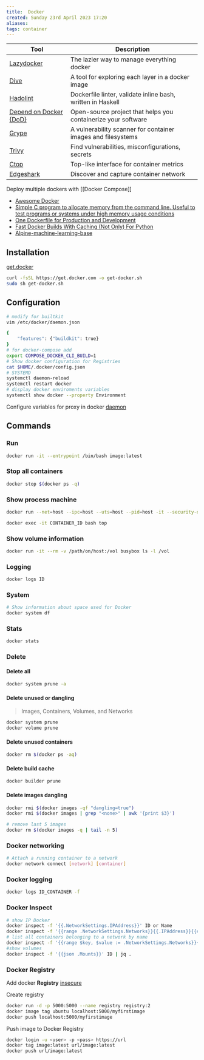 ```yaml
---
title:  Docker
created: Sunday 23rd April 2023 17:20
aliases: 
tags: container
---
```


| Tool                                                                      | Description                                                   |
| ------------------------------------------------------------------------- | ------------------------------------------------------------- |
| [Lazydocker](https://github.com/jesseduffield/lazydocker)                 | The lazier way to manage everything docker                    |
| [Dive](https://github.com/wagoodman/dive)                                 | A tool for exploring each layer in a docker image             |
| [Hadolint](https://github.com/hadolint/hadolint)                          | Dockerfile linter, validate inline bash, written in Haskell   |
| [Depend on Docker {DoD}](https://github.com/datasailors/depend-on-docker) | Open-source project that helps you containerize your software |
| [Grype](https://github.com/anchore/grype)                                 | A vulnerability scanner for container images and filesystems  |
| [Trivy](https://github.com/aquasecurity/trivy)                            | Find vulnerabilities, misconfigurations, secrets              |
| [Ctop](https://github.com/bcicen/ctop)                                    | Top-like interface for container metrics                      |
| [Edgeshark](https://github.com/siemens/edgeshark)                                                                          |Discover and capture container network|

Deploy multiple dockers with [[Docker Compose]]

- [Awesome Docker](https://github.com/veggiemonk/awesome-docker)
- [Simple C program to allocate memory from the command line. Useful to test programs or systems under high memory usage conditions](https://github.com/julman99/eatmemory)
- [One Dockerfile for Production and Development](https://zach.codes/one-dockerfile-for-production-and-development/)
- [Fast Docker Builds With Caching (Not Only) For Python](https://towardsdatascience.com/fast-docker-builds-with-caching-for-python-533ddc3b0057)
- [Alpine-machine-learning-base](https://github.com/petronetto/alpine-machine-learning-base)

## Installation

[get.docker](https://get.docker.com/)

```bash
curl -fsSL https://get.docker.com -o get-docker.sh
sudo sh get-docker.sh
```

## Configuration

```bash
# modify for builtkit
vim /etc/docker/daemon.json

{
    "features": {"buildkit": true}
}
# for docker-compose add
export COMPOSE_DOCKER_CLI_BUILD=1
# Show docker configuration for Registries
cat $HOME/.docker/config.json
# SYSTEMD
systemctl daemon-reload
systemctl restart docker
# display docker enviroments variables
systemctl show docker --property Environment
```

Configure variables for proxy in docker [daemon](https://docs.docker.com/config/daemon/systemd/)

## Commands

### Run

```bash
docker run -it --entrypoint /bin/bash image:latest
```

### Stop all containers

```bash
docker stop $(docker ps -q)
```

### Show process machine

```bash
docker run --net=host --ipc=host --uts=host --pid=host -it --security-opt=seccomp=unconfined --privileged ubuntu top

docker exec -it CONTAINER_ID bash top
```

### Show volume information

```bash
docker run -it --rm -v /path/on/host:/vol busybox ls -l /vol
```

### Logging

```bash
docker logs ID
```

### System 

```bash
# Show information about space used for Docker
docker system df
```

### Stats

```bash
docker stats
```


### Delete

#### Delete all

```bash
docker system prune -a
```

#### Delete unused or dangling

> Images, Containers, Volumes, and Networks

```bash
docker system prune
docker volume prune
```

#### Delete unused containers

```bash
docker rm $(docker ps -aq)
```

#### Delete build cache

```bash
docker builder prune
```

#### Delete images dangling

```bash
docker rmi $(docker images -qf "dangling=true")
docker rmi $(docker images | grep "<none>" | awk '{print $3}')

# remove last 5 images
docker rm $(docker images -q | tail -n 5)
```

### Docker networking

```bash
# Attach a running container to a network
docker network connect [network] [container]
```


### Docker logging

```bash
docker logs ID_CONTAINER -f
```

### Docker Inspect

```bash
# show IP Docker
docker inspect -f '{{.NetworkSettings.IPAddress}}' ID or Name
docker inspect -f '{{range .NetworkSettings.Networks}}{{.IPAddress}}{{end}}' ID or Name
# list all containers belonging to a network by name
docker inspect -f '{{range $key, $value := .NetworkSettings.Networks}}{{$key}} {{end}}' ID or Name
#show volumes
docker inspect -f '{{json .Mounts}}' ID | jq .
```

### Docker Registry

Add docker **Registry** [insecure](https://docs.docker.com/registry/insecure/)

Create registry

```bash
docker run -d -p 5000:5000 --name registry registry:2
docker image tag ubuntu localhost:5000/myfirstimage
docker push localhost:5000/myfirstimage
```

Push image to Docker Registry

```bash
docker login -u <user> -p <pass> https://url
docker tag image:latest url/image:latest
docker push url/image:latest
```